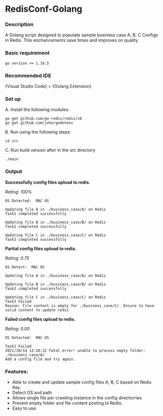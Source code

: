# RedisConf-Golang

### Description
A Golang script designed to populate sample business case A, B, C Configs in Redis. This enchancements save times and improves on quality.

### Basic requirement
```go version >= 1.16.5```

### Recommended IDE

{Visual Studio Code} + {Golang Extension}

### Set up
A.  Install the following modules:

    go get github.com/go-redis/redis/v8
    go get github.com/joho/godotenv


B. Run using the following steps:

    cd src

C. Run build version after in the src directory
   
    ./main

### Output
**Successfully config files upload to redis.**

_Rating: 100%_
```
OS Detected:  MAC OS

Updating file A in ./business_case/A/ on Redis
Task1 completed successfully

Updating file B in ./business_case/B/ on Redis
Task2 completed successfully

Updating file C in ./business_case/C/ on Redis
Task3 completed successfully
```


**Partial config files upload to redis.**

_Rating: 0.75_
```
OS Detect:  MAC OS

Updating file A in ./business_case/A/ on Redis

Updating file B in ./business_case/B/ on Redis
Task2 completed successfully

Updating file C in ./business_case/C/ on Redis
Task3 Failed 
Reason: File content is empty for ./business_case/C/. Ensure to have valid content to update redis

```

**Failed config files upload to redis.**

_Rating: 0.00_

```
OS Detected:  MAC OS

Task1 Failed 
2021/10/14 12:26:22 Fatal error! unable to process empty folder: ./business_case/A/
Add a config file and try again.
```
### Features:
* Able to create and update sample config files A, B, C based on  Redis Key.
* Detect OS and path
* Allows single file per crawling instance in the config directorries
* Prevent empty folder and file content posting to Redis.
* Easy to use.
